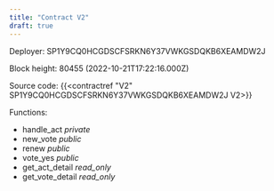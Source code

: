 ```yaml
---
title: "Contract V2"
draft: true
---
```

Deployer: SP1Y9CQ0HCGDSCFSRKN6Y37VWKGSDQKB6XEAMDW2J


 



Block height: 80455 (2022-10-21T17:22:16.000Z)

Source code: {{<contractref "V2" SP1Y9CQ0HCGDSCFSRKN6Y37VWKGSDQKB6XEAMDW2J V2>}}

Functions:

* handle_act _private_
* new_vote _public_
* renew _public_
* vote_yes _public_
* get_act_detail _read_only_
* get_vote_detail _read_only_
